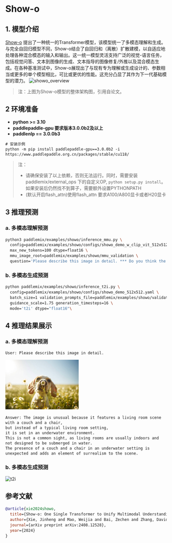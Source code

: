 # Show-o

## 1. 模型介绍

[Show-o](https://github.com/showlab/Show-o) 提出了一种统一的Transformer模型，该模型统一了多模态理解和生成。与完全自回归模型不同，Show-o结合了自回归和（离散）扩散建模，以自适应地处理各种混合模态的输入和输出。这一统一模型灵活支持广泛的视觉-语言任务，包括视觉问答、文本到图像的生成、文本指导的图像修复/外推以及混合模态生成。在各种基准测试中，Show-o展现出了与现有专为理解或生成设计的、参数相当或更多的单个模型相比，可比或更优的性能。这充分凸显了其作为下一代基础模型的潜力。
![showo_overview](https://github.com/user-attachments/assets/56745449-5ea2-4794-9f18-41e9a8a0f223)
> 注：上图为Show-o模型的整体架构图，引用自论文。

## 2 环境准备
- **python >= 3.10**
- **paddlepaddle-gpu 要求版本3.0.0b2及以上**
- **paddlenlp == 3.0.0b3**

```
# 安装示例
python -m pip install paddlepaddle-gpu==3.0.0b2 -i https://www.paddlepaddle.org.cn/packages/stable/cu118/
```
> 注：
> * 请确保安装了以上依赖，否则无法运行。同时，需要安装 paddlemix/external_ops 下的自定义OP, `python setup.py install`。如果安装后仍然找不到算子，需要额外设置PYTHONPATH
> * (默认开启flash_attn)使用flash_attn 要求A100/A800显卡或者H20显卡

## 3 推理预测

### a. 多模态理解预测
```bash
python3 paddlemix/examples/showo/inference_mmu.py \
  config=paddlemix/examples/showo/configs/showo_demo_w_clip_vit_512x512.yaml \
  max_new_tokens=100 dtype=float16 \
  mmu_image_root=paddlemix/examples/showo/mmu_validation \
  question='Please describe this image in detail. *** Do you think the image is unusual or not?'
```

### b. 多模态生成预测
```bash
python paddlemix/examples/showo/inference_t2i.py \
  config=paddlemix/examples/showo/configs/showo_demo_512x512.yaml \
  batch_size=1 validation_prompts_file=paddlemix/examples/showo/validation_prompts/showoprompts.txt \
  guidance_scale=1.75 generation_timesteps=16 \
  mode='t2i' dtype="float16"\

```
## 4 推理结果展示
### a. 多模态理解预测
```
User: Please describe this image in detail.
```
![understanding](./mmu_validation/dog.png)
```
Answer: The image is unusual because it features a living room scene with a couch and a chair,
but instead of a typical living room setting,
it is set in an underwater environment.
This is not a common sight, as living rooms are usually indoors and not designed to be submerged in water.
The presence of a couch and a chair in an underwater setting is unexpected and adds an element of surrealism to the scene.
```
### b. 多模态生成预测
![t2i](https://github.com/user-attachments/assets/9ed43c88-f8ce-4a0e-9503-b224a550b79e)

## 参考文献
```BibTeX
@article{xie2024showo,
  title={Show-o: One Single Transformer to Unify Multimodal Understanding and Generation},
  author={Xie, Jinheng and Mao, Weijia and Bai, Zechen and Zhang, David Junhao and Wang, Weihao and Lin, Kevin Qinghong and Gu, Yuchao and Chen, Zhijie and Yang, Zhenheng and Shou, Mike Zheng},
  journal={arXiv preprint arXiv:2408.12528},
  year={2024}
}
```
